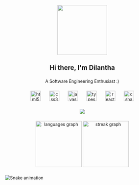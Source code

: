 <div align="center">
  <img height="162" src="https://i.giphy.com/media/xWMPYx55WNhX136T0V/giphy.webp"  />
</div>

###

<h2 align="center">Hi there, I'm Dilantha</h2>

###

<p align="center">A Software Engineering Enthusiast :)</p>

###

<div align="center">
  <img src="https://cdn.jsdelivr.net/gh/devicons/devicon/icons/html5/html5-original.svg" height="33" alt="html5 logo"  />
  <img width="20" />
  <img src="https://cdn.simpleicons.org/css3/1572B6" height="33" alt="css3 logo"  />
  <img width="20" />
  <img src="https://cdn.jsdelivr.net/gh/devicons/devicon/icons/javascript/javascript-original.svg" height="33" alt="javascript logo"  />
  <img width="20" />
  <img src="https://cdn.jsdelivr.net/gh/devicons/devicon/icons/typescript/typescript-original.svg" height="33" alt="typescript logo"  />
  <img width="20" />
  <img src="https://cdn.jsdelivr.net/gh/devicons/devicon/icons/react/react-original.svg" height="33" alt="react logo"  />
  <img width="20" />
  <img src="https://cdn.jsdelivr.net/gh/devicons/devicon/icons/csharp/csharp-original.svg" height="33" alt="csharp logo"  />
</div>

###

<div align="center">
  <img src="https://profile-counter.glitch.me/Dilantha-Wijesinghe/count.svg?"  />
</div>

###

<div align="center">
  <img src="https://github-readme-stats.vercel.app/api/top-langs?username=Dilantha-Wijesinghe&locale=en&hide_title=true&layout=compact&card_width=320&langs_count=5&theme=github_dark&hide_border=true&order=2" height="150" alt="languages graph"  />
  <img src="https://streak-stats.demolab.com?user=Dilantha-Wijesinghe&locale=en&mode=daily&theme=github_dark&hide_border=true&border_radius=8&date_format=j M[ Y]&order=3" height="150" alt="streak graph"  />
</div>

###

<img src="https://raw.githubusercontent.com/Dilantha-Wijesinghe/Dilantha-Wijesinghe/output/snake.svg" alt="Snake animation" />

###
